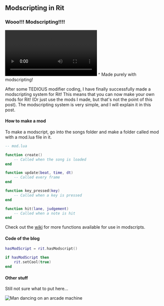 ## Modscripting in Rit

### Wooo!!! Modscripting!!!!

<video controls>
    <source src="../../../assets/ritupdate-modscriptingshowcase.mp4" type="video/mp4">
</video>
^ Made purely with modscripting!

After some TEDIOUS modifier coding, I have finally successfully made a modscripting system for Rit! This means that you can now make your own mods for Rit! (Or just use the mods I made, but that's not the point of this post). The modscripting system is very simple, and I will explain it in this post.

#### How to make a mod

To make a modscript, go into the songs folder and make a folder called mod with a mod.lua file in it.

```lua
-- mod.lua

function create()
    -- Called when the song is loaded
end

function update(beat, time, dt)
    -- Called every frame
end

function key_pressed(key)
    -- Called when a key is pressed
end

function hit(lane, judgement)
    -- Called when a note is hit
end
```

Check out the [wiki](https://github.com/GuglioIsStupid/Rit/wiki) for more functions available for use in modscripts.


#### Code of the blog

```lua
hasModScript = rit.hasModscript()

if hasModScript then
    rit.setCool(true)
end
```

#### Other stuff

Still not sure what to put here...

![Man dancing on an arcade machine](https://helios-i.mashable.com/imagery/videos/06d6761q5mRCLqnSk1XONYM/hero-image.fill.size_1200x675.v1614268926.jpg)